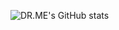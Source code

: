 ![DR.ME's GitHub stats](https://github-readme-stats.vercel.app/api?username=drme-bit&show_icons=true&theme=radical)

<!---
drme-bit/drme-bit is a ✨ special ✨ repository because its `README.md` (this file) appears on your GitHub profile.
You can click the Preview link to take a look at your changes.
--->
